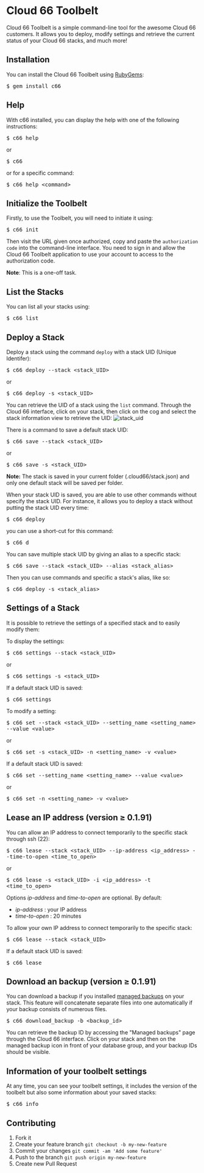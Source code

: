 <h1 class="doc-title">Cloud 66 Toolbelt</h1>
<p class="lead">Cloud 66 Toolbelt is a simple command-line tool for the awesome Cloud 66 customers. It allows you to deploy, modify settings and retrieve the current status of your Cloud 66 stacks, and much more!</p>

## Installation

You can install the Cloud 66 Toolbelt using [RubyGems](http://rubygems.org/):
<p>
<kbd>$ gem install c66</kbd>
</p>

## Help

With c66 installed, you can display the help with one of the following instructions:
<p>
<kbd>$ c66 help</kbd>
</p>
	
or

<p>
<kbd>$ c66</kbd>
</p>

or for a specific command:

<p>
<kbd>$ c66 help &lt;command&gt;</kbd>
</p>

## Initialize the Toolbelt

Firstly, to use the Toolbelt, you will need to initiate it using:

<p>
<kbd>$ c66 init</kbd>
</p>
	
Then visit the URL given once authorized, copy and paste the `authorization code` into the command-line interface.
You need to sign in and allow the Cloud 66 Toolbelt application to use your account to access to the authorization code.

**Note**: This is a one-off task.

## List the Stacks

You can list all your stacks using:

<p>
<kbd>$ c66 list</kbd>
</p>

## Deploy a Stack

Deploy a stack using the command `deploy` with a stack UID (Unique Identifer):

<p>
<kbd>$ c66 deploy --stack &lt;stack_UID&gt;</kbd>
</p>
	
or

<p>
<kbd>$ c66 deploy -s &lt;stack_UID&gt;</kbd>
</p>
	
You can retrieve the UID of a stack using the `list` command.
Through the Cloud 66 interface, click on your stack, then click on the cog and select the stack information view to retrieve the UID:
![stack_uid](http://cdn.cloud66.com.s3.amazonaws.com/images/Toolbelt/exemple_stack_uid.PNG)

There is a command to save a default stack UID:

<p>
<kbd>$ c66 save --stack &lt;stack_UID&gt;</kbd>
</p>
	
or

<p>
<kbd>$ c66 save -s &lt;stack_UID&gt;</kbd>
</p>

**Note:** The stack is saved in your current folder (.cloud66/stack.json) and only one default stack will be saved per folder.

When your stack UID is saved, you are able to use other commands without specify the stack UID.
For instance, it allows you to deploy a stack without putting the stack UID every time:

<p>
<kbd>$ c66 deploy</kbd>
</p>
	
you can use a short-cut for this command:

<p>
<kbd>$ c66 d</kbd>
</p>

You can save multiple stack UID by giving an alias to a specific stack:

<p>
<kbd>$ c66 save --stack &lt;stack_UID&gt; --alias &lt;stack_alias&gt;</kbd>
</p>

Then you can use commands and specific a stack's alias, like so:

<p>
<kbd>$ c66 deploy -s &lt;stack_alias&gt;</kbd>
</p>

## Settings of a Stack

It is possible to retrieve the settings of a specified stack and to easily modify them:

To display the settings:

<p>
<kbd>$ c66 settings --stack &lt;stack_UID&gt;</kbd>
</p>
	
or

<p>
<kbd>$ c66 settings -s &lt;stack_UID&gt;</kbd>
</p>
	
If a default stack UID is saved:

<p>
<kbd>$ c66 settings</kbd>
</p>
	
To modify a setting:

<p>
<kbd>$ c66 set --stack &lt;stack_UID&gt; --setting_name &lt;setting_name&gt; --value &lt;value&gt;</kbd>
</p>
	
or

<p>
<kbd>$ c66 set -s &lt;stack_UID&gt; -n &lt;setting_name&gt; -v &lt;value&gt;</kbd>
</p>
	
If a default stack UID is saved:

<p>
<kbd>$ c66 set --setting_name &lt;setting_name&gt; --value &lt;value&gt;</kbd>
</p>
	
or

<p>
<kbd>$ c66 set -n &lt;setting_name&gt; -v &lt;value&gt;</kbd>
</p>

## Lease an IP address (version &ge; 0.1.91)

You can allow an IP address to connect temporarily to the specific stack through ssh (22):

<p>
<kbd>$ c66 lease --stack &lt;stack_UID&gt; --ip-address &lt;ip_address&gt; --time-to-open &lt;time_to_open&gt;</kbd>
</p>

or

<p>
<kbd>$ c66 lease -s &lt;stack_UID&gt; -i &lt;ip_address&gt; -t &lt;time_to_open&gt;</kbd>
</p>

Options *ip-address* and *time-to-open* are optional.
By default:

- *ip-address* : your IP address
- *time-to-open* : 20 minutes

To allow your own IP address to connect temporarily to the specific stack:

<p>
<kbd>$ c66 lease --stack &lt;stack_UID&gt;</kbd>
</p>

If a default stack UID is saved:

<p>
<kbd>$ c66 lease</kbd>
</p>

## Download an backup (version &ge; 0.1.91)

You can download a backup if you installed <a href="help.cloud66.com/stack-features/db-backup.html" target="_blank">managed backups</a> on your stack. This feature will concatenate separate files into one automatically if your backup consists of numerous files.

<p>
<kbd>$ c66 download_backup -b &lt;backup_id&gt;
</p>

You can retrieve the backup ID by accessing the "Managed backups" page through the Cloud 66 interface. Click on your stack and then on the managed backup icon in front of your database group, and your backup IDs should be visible.

## Information of your toolbelt settings

At any time, you can see your toolbelt settings, it includes the version of the toolbelt but also some information about your saved stacks:
 
<p>
<kbd>$ c66 info</kbd>
</p>

## Contributing

1. Fork it
2. Create your feature branch `git checkout -b my-new-feature`
3. Commit your changes `git commit -am 'Add some feature'`
4. Push to the branch `git push origin my-new-feature`
5. Create new Pull Request
